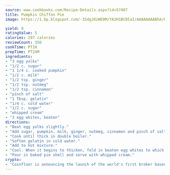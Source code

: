 ```yaml
---
source: www.cookbooks.com/Recipe-Details.aspx?id=57487
title: Pumpkin Chiffon Pie
image: https://1.bp.blogspot.com/-3SdgJ6zWE0M/YA2H1BCBIaI/AAAAAAAABhA/KLu9yTsYBMkJQudB_uFGwTypBtmTiBfZgCLcBGAsYHQ/s320/4.png

yield: 9
ratingValue: 5
calories: 297 calories
reviewCount: 356
cookTime: PT1H
prepTime: PT24M
ingredients:
- "3 egg yolks"
- "1/2 c. sugar"
- "1 1/4 c. cooked pumpkin"
- "1/2 c. milk"
- "1/2 tsp. ginger"
- "1/2 tsp. nutmeg"
- "1/2 tsp. cinnamon"
- "pinch of salt"
- "1 Tbsp. gelatin"
- "1/4 c. cold water"
- "1/2 c. sugar"
- "whipped cream"
- "3 egg whites, beaten"
directions:
- "Beat egg yolks slightly."
- "Add sugar, pumpkin, milk, ginger, nutmeg, cinnamon and pinch of salt."
- "Cook until thick in double boiler."
- "Soften gelatin in cold water."
- "Add to hot mixture."
- "Cool. When it begins to thicken, fold in beaten egg whites to which 1/2 cup sugar has been added."
- "Pour in baked pie shell and serve with whipped cream."
crypto:
- "Coinfloor is announcing the launch of the world's first broker based bitcoin marketplace."
---
```

